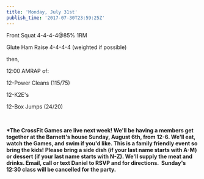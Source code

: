```yaml
---
title: 'Monday, July 31st'
publish_time: '2017-07-30T23:59:25Z'
---
```


Front Squat 4-4-4-4\@85% 1RM

Glute Ham Raise 4-4-4-4 (weighted if possible)

then,

12:00 AMRAP of:

12-Power Cleans (115/75)

12-K2E's

12-Box Jumps (24/20)

 

**\*The CrossFit Games are live next week! We'll be having a members get
together at the Barnett's house Sunday, August 6th, from 12-6. We'll
eat, watch the Games, and swim if you'd like. This is a family friendly
event so bring the kids! Please bring a side dish (if your last name
starts with A-M) or dessert (if your last name starts with N-Z). We'll
supply the meat and drinks. Email, call or text Daniel to RSVP and for
directions.  Sunday's 12:30 class will be cancelled for the party.**
